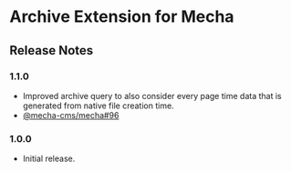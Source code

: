 Archive Extension for Mecha
===========================

Release Notes
-------------

### 1.1.0

 - Improved archive query to also consider every page time data that is generated from native file creation time.
 - [@mecha-cms/mecha#96](https://github.com/mecha-cms/mecha/issues/96)

### 1.0.0

 - Initial release.
